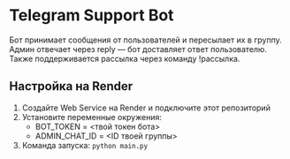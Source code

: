 # Telegram Support Bot

Бот принимает сообщения от пользователей и пересылает их в группу.
Админ отвечает через reply — бот доставляет ответ пользователю.
Также поддерживается рассылка через команду !рассылка.

## Настройка на Render

1. Создайте Web Service на Render и подключите этот репозиторий
2. Установите переменные окружения:
   - BOT_TOKEN = <твой токен бота>
   - ADMIN_CHAT_ID = <ID твоей группы>
3. Команда запуска: `python main.py`

